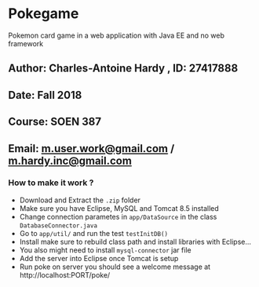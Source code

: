 # Pokegame
Pokemon card game in a web application with Java EE and no web framework

## Author: Charles-Antoine Hardy , ID: 27417888
## Date: Fall 2018
## Course: SOEN 387
## Email: m.user.work@gmail.com / m.hardy.inc@gmail.com


### How to make it work ?
- Download and Extract the `.zip` folder
- Make sure you have Eclipse, MySQL and Tomcat 8.5 installed
- Change connection parametes in `app/DataSource` in the class `DatabaseConnector.java`
- Go to `app/util/` and run the test `testInitDB()`
- Install make sure to rebuild class path and install libraries with Eclipse...
- You also might need to install `mysql-connector` jar file
- Add the server into Eclipse once Tomcat is setup
- Run poke on server you should see a welcome message at http://localhost:PORT/poke/

